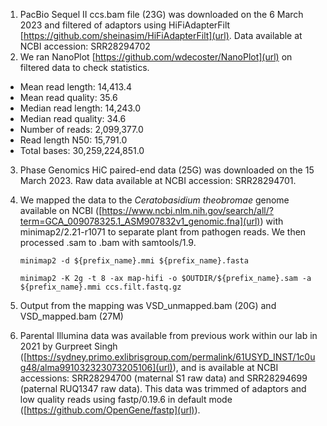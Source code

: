 1. PacBio Sequel II ccs.bam file (23G) was downloaded on the 6 March 2023 and filtered of adaptors using HiFiAdapterFilt [https://github.com/sheinasim/HiFiAdapterFilt](url). Data available at NCBI accession: SRR28294702
2. We ran NanoPlot [https://github.com/wdecoster/NanoPlot](url) on filtered data to check statistics.
- Mean read length:                14,413.4
- Mean read quality:                   35.6
- Median read length:              14,243.0
- Median read quality:                 34.6
- Number of reads:              2,099,377.0
- Read length N50:                 15,791.0
- Total bases:             30,259,224,851.0

3. Phase Genomics HiC paired-end data (25G) was downloaded on the 15 March 2023. Raw data available at NCBI accession: SRR28294701.
4. We mapped the data to the _Ceratobasidium theobromae_ genome available on NCBI ([https://www.ncbi.nlm.nih.gov/search/all/?term=GCA_009078325.1_ASM907832v1_genomic.fna](url)) with minimap2/2.21-r1071 to separate plant from pathogen reads. We then processed .sam to .bam with samtools/1.9.

   
   `
   minimap2 -d ${prefix_name}.mmi ${prefix_name}.fasta
   `
   
   `
   minimap2 -K 2g -t 8 -ax map-hifi -o $OUTDIR/${prefix_name}.sam -a ${prefix_name}.mmi ccs.filt.fastq.gz
   `
5. Output from the mapping was VSD_unmapped.bam (20G) and VSD_mapped.bam (27M)
6. Parental Illumina data was available from previous work within our lab in 2021 by Gurpreet Singh ([https://sydney.primo.exlibrisgroup.com/permalink/61USYD_INST/1c0ug48/alma991032323073205106](url)),  and is available at NCBI accessions: SRR28294700 (maternal S1 raw data) and SRR28294699 (paternal RUQ1347 raw data). This data was trimmed of adaptors and low quality reads using fastp/0.19.6 in default mode ([https://github.com/OpenGene/fastp](url)).
